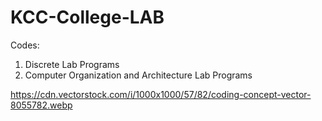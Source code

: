 # KCC-College-LAB

Codes:
1. Discrete Lab Programs
2. Computer Organization and Architecture Lab Programs


<img>https://cdn.vectorstock.com/i/1000x1000/57/82/coding-concept-vector-8055782.webp</img>
